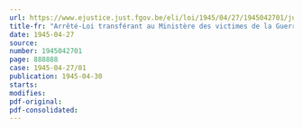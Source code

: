 ```yaml
---
url: https://www.ejustice.just.fgov.be/eli/loi/1945/04/27/1945042701/justel
title-fr: "Arrêté-Loi transférant au Ministère des victimes de la Guerre le Haut Commissariat à la Défense de la Population civile"
date: 1945-04-27
source:
number: 1945042701
page: 888888
case: 1945-04-27/01
publication: 1945-04-30
starts:
modifies:
pdf-original:
pdf-consolidated:
---
```


